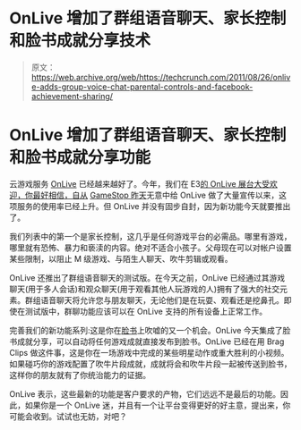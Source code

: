 # OnLive 增加了群组语音聊天、家长控制和脸书成就分享技术

> 原文：<https://web.archive.org/web/https://techcrunch.com/2011/08/26/onlive-adds-group-voice-chat-parental-controls-and-facebook-achievement-sharing/>

# OnLive 增加了群组语音聊天、家长控制和脸书成就分享功能

云游戏服务 [OnLive](https://web.archive.org/web/20230205030513/https://techcrunch.com/tag/onlive) 已经越来越好了。今年，我们在 E3[的 OnLive 展台大受欢迎，你最好相信，自从](https://web.archive.org/web/20230205030513/https://techcrunch.com/2011/06/10/onlive-brings-proper-gaming-to-tablets-hdtvs-and-we-go-hands-on-at-e3-2011/) [GameStop 昨天](https://web.archive.org/web/20230205030513/https://techcrunch.com/2011/08/24/screw-you-gamestop/)无意中给 OnLive 做了大量宣传以来，这项服务的使用率已经上升。但 OnLive 并没有固步自封，因为新功能今天就要推出了。

我们列表中的第一个是家长控制，这几乎是任何游戏平台的必需品。哪里有游戏，哪里就有恐怖、暴力和亵渎的内容。绝对不适合小孩子。父母现在可以对帐户设置某些限制，以阻止 M 级游戏、与陌生人聊天、吹牛剪辑或观看。

OnLive 还推出了群组语音聊天的测试版。在今天之前，OnLive 已经通过其游戏聊天(用于多人会话)和观众聊天(用于观看其他人玩游戏的人)拥有了强大的社交元素。群组语音聊天将允许您与朋友聊天，无论他们是在玩耍、观看还是挖鼻孔。即使在测试版中，群聊功能应该可以在 OnLive 支持的所有设备上正常工作。

完善我们的新功能系列:这是你在[脸书](https://web.archive.org/web/20230205030513/https://techcrunch.com/tag/facebook)上吹嘘的又一个机会。OnLive 今天集成了脸书成就分享，可以自动将任何游戏成就直接发布到脸书。OnLive 已经在用 Brag Clips 做这件事，这是你在一场游戏中完成的某些明星动作或重大胜利的小视频。如果碰巧你的游戏配置了吹牛片段成就，成就将会和吹牛片段一起被传送到脸书，这样你的朋友就有了你统治能力的证据。

OnLive 表示，这些最新的功能是客户要求的产物，它们远远不是最后的功能。因此，如果你是一个 OnLive 迷，并且有一个让平台变得更好的好主意，提出来，你可能会收到。试试也无妨，对吧？